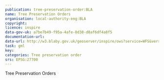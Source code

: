 ```yaml
---
publication: tree-preservation-order:BLA
name: Tree Preservation Orders
organisation: local-authority-eng:BLA
copyright: 
licence: inspire
data-gov-uk: a7be7b49-f95a-4afe-8d38-d8af6df4a8f5
documentation-url: 
data-url: http://w3.blaby.gov.uk/geoserver/inspire/ows?service=WFS&version=1.0.0&request=GetFeature&typeName=inspire:tree_preservation_orders&maxFeatures=50&outputFormat=application%2Fgml%2Bxml%3B+version%3D3.2
task: gml
key: 
categories: Tree preservation order
srs: EPSG:27700
---
```


Tree Preservation Orders
